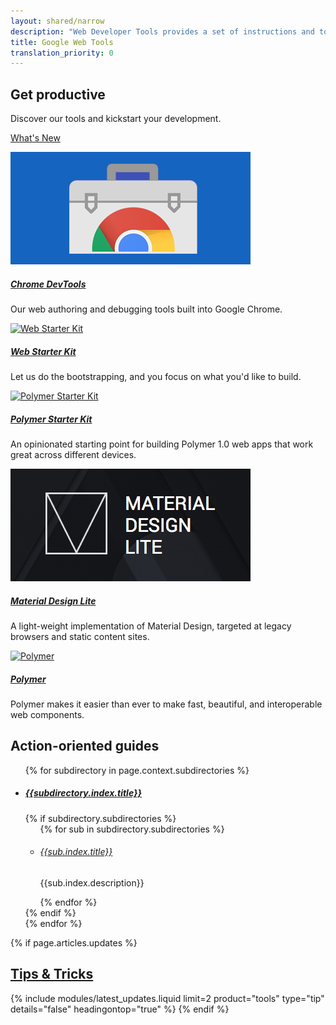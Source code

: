 ```yaml
---
layout: shared/narrow
description: "Web Developer Tools provides a set of instructions and tools to help you build your website."
title: Google Web Tools
translation_priority: 0
---
```


<div class="todo-banner">
  <div class="mdl-grid">
    <div class="mdl-cell mdl-cell--6-col">
      <h2>Get productive</h2>
    </div>
    <div class="mdl-cell mdl-cell--6-col">
      <p>Discover our tools and kickstart your development.</p>
      <p><a class="mdl-button mdl-js-button mdl-button--raised" href="/web/updates/tools/">What's New</a></p>
    </div>
  </div>
</div>

<div class="mdl-grid">
  <div class="mdl-cell mdl-cell--1-col">
  </div>
  <div class="mdl-cell mdl-cell--2-col">
    <a href="/web/tools/chrome-devtools">
      <img src="imgs/chrome-devtools.jpg" alt="DevTools">
    </a>
    <div>
      <a href="/web/tools/chrome-devtools"><h5>Chrome DevTools</h5></a>
      <p>Our web authoring and debugging tools built into Google Chrome.</p>
    </div>
  </div>
  <div class="mdl-cell mdl-cell--2-col">
    <a href="/web/tools/starter-kit/">
      <img src="/web/tools/starter-kit/images/thumb.jpg" alt="Web Starter Kit">
    </a>
    <div>
      <a href="/web/tools/starter-kit/"><h5>Web Starter Kit</h5></a>
      <p>Let us do the bootstrapping, and you focus on what you'd like to build.</p>
    </div>
  </div>
  <div class="mdl-cell mdl-cell--2-col">
    <a href="/web/tools/polymer-starter-kit/">
      <img src="/web/tools/polymer-starter-kit/thumb.jpg" alt="Polymer Starter Kit">
    </a>
    <div>
      <a href="/web/tools/polymer-starter-kit/"><h5>Polymer Starter Kit</h5></a>
      <p>An opinionated starting point for building Polymer 1.0 web apps that
      work great across different devices.</p>
    </div>
  </div>
  <div class="mdl-cell mdl-cell--2-col">
    <a href="http://www.getmdl.io/">
      <img src="imgs/mdl-thumb.png" alt="Material Design Lite">
    </a>
    <div>
      <a href="http://www.getmdl.io/"><h5>Material Design Lite</h5></a>
      <p>
        A light-weight implementation of Material Design, targeted at legacy
        browsers and static content sites.
      </p>            
    </div>
  </div>
  <div class="mdl-cell mdl-cell--2-col">
    <a href="https://www.polymer-project.org">
      <img src="/web/tools/polymer-starter-kit/thumb_polymer.jpg" alt="Polymer">
    </a>
    <div>
      <a href="https://www.polymer-project.org"><h5>Polymer</h5></a>
      <p>
        Polymer makes it easier than ever to make fast, beautiful, and interoperable web components.
      </p>
    </div>
  </div>
  <div class="mdl-cell mdl-cell--1-col">
</div>

<h2>Action-oriented guides</h2>
<ul>
{% for subdirectory in page.context.subdirectories %}
  <li>
    <h5><a href="{{subdirectory.index.relative_url}}">{{subdirectory.index.title}}</a></h5>
    {% if subdirectory.subdirectories %}
      <ul>
        {% for sub in subdirectory.subdirectories %}
          <li>
            <h6><a href="{{sub.index.relative_url}}">{{sub.index.title}}</a></h6>
            <p>{{sub.index.description}}</p>
            </li>
        {% endfor %}
      </ul>
    {% endif %}
  </li>
{% endfor %}
</ul>

{% if page.articles.updates %}
  <!-- TODO -->
  <h2><a href="/web/updates/tools/tip">Tips &amp; Tricks</a></h2>
  {% include modules/latest_updates.liquid limit=2 product="tools" type="tip" details="false" headingontop="true" %}
{% endif %}




